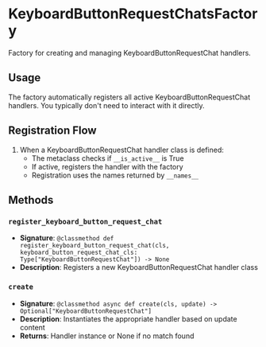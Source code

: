# KeyboardButtonRequestChatsFactory

Factory for creating and managing KeyboardButtonRequestChat handlers.

## Usage

The factory automatically registers all active KeyboardButtonRequestChat handlers. 
You typically don't need to interact with it directly.

## Registration Flow

1. When a KeyboardButtonRequestChat handler class is defined:
   - The metaclass checks if `__is_active__` is True
   - If active, registers the handler with the factory
   - Registration uses the names returned by `__names__`

## Methods

### `register_keyboard_button_request_chat`
- **Signature**: `@classmethod def register_keyboard_button_request_chat(cls, keyboard_button_request_chat_cls: Type["KeyboardButtonRequestChat"]) -> None`
- **Description**: Registers a new KeyboardButtonRequestChat handler class

### `create`
- **Signature**: `@classmethod async def create(cls, update) -> Optional["KeyboardButtonRequestChat"]`
- **Description**: Instantiates the appropriate handler based on update content
- **Returns**: Handler instance or None if no match found
